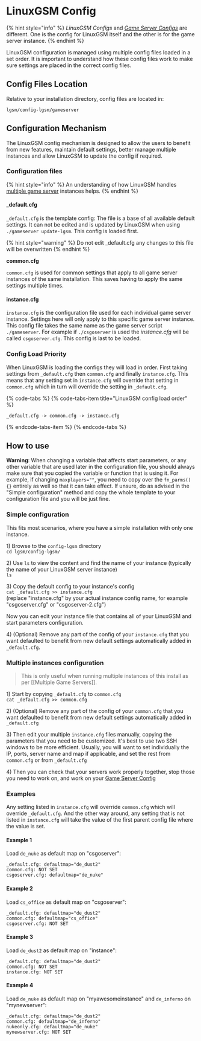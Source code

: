 # LinuxGSM Config

{% hint style="info" %}
_LinuxGSM Configs_ and [_Game Server Configs_](game-server-config.md) are different. One is the config for LinuxGSM itself and the other is for the game server instance.
{% endhint %}

LinuxGSM configuration is managed using multiple config files loaded in a set order. It is important to understand how these config files work to make sure settings are placed in the correct config files.

##  Config Files Location

Relative to your installation directory, config files are located in:

```text
lgsm/config-lgsm/gameserver
```

## Configuration Mechanism

The LinuxGSM config mechanism is designed to allow the users to benefit from new features, maintain default settings, better manage multiple instances and allow LinuxGSM to update the config if required.

### Configuration files

{% hint style="info" %}
An understanding of how LinuxGSM handles [multiple game server](../features/multiple-game-servers.md) instances helps. 
{% endhint %}

#### \_default.cfg

`_default.cfg` is the template config: The file is a base of all available default settings. It can not be edited and is updated by LinuxGSM when using `./gameserver update-lgsm`. This config is loaded first.

{% hint style="warning" %}
Do not edit \_default.cfg any changes to this file will be overwritten
{% endhint %}

**common.cfg**

`common.cfg` is used for common settings that apply to all game server instances of the same installation. This saves having to apply the same settings multiple times. 

#### instance.cfg

`instance.cfg` is the configuration file used for each individual game server instance. Settings here will only apply to this specific game server instance. This config file takes the same name as the game server script `./gameserver`. For example if `./csgoserver` is used the _instance.cfg_ will be called `csgoserver.cfg`. This config is last to be loaded.

### Config Load Priority

When LinuxGSM is loading the configs they will load in order. First taking settings from `_default.cfg` then `common.cfg` and finally `instance.cfg`. This means that any setting set in `instance.cfg` will override that setting in `common.cfg` which in turn will override the setting in `_default.cfg`.

{% code-tabs %}
{% code-tabs-item title="LinuxGSM config load order" %}
```text
_default.cfg -> common.cfg -> instance.cfg
```
{% endcode-tabs-item %}
{% endcode-tabs %}

## How to use

**Warning**: When changing a variable that affects start parameters, or any other variable that are used later in the configuration file, you should always make sure that you copied the variable or function that is using it. For example, if changing `maxplayers=""`, you need to copy over the `fn_parms(){}` entirely as well so that it can take effect. If unsure, do as advised in the "Simple configuration" method and copy the whole template to your configuration file and you will be just fine.

### Simple configuration

This fits most scenarios, where you have a simple installation with only one instance.

1\) Browse to the `config-lgsm` directory  
`cd lgsm/config-lgsm/`

2\) Use `ls` to view the content and find the name of your instance \(typically the name of your LinuxGSM server instance\)  
`ls`

3\) Copy the default config to your instance's config  
`cat _default.cfg >> instance.cfg`  
\(replace "instance.cfg" by your actual instance config name, for example "csgoserver.cfg" or "csgoserver-2.cfg"\)

Now you can edit your instance file that contains all of your LinuxGSM and start parameters configuration.

4\) \(Optional\) Remove any part of the config of your `instance.cfg` that you want defaulted to benefit from new default settings automatically added in `_default.cfg`.

### Multiple instances configuration

> This is only useful when running multiple instances of this install as per \[\[Multiple Game Servers\]\].

1\) Start by copying `_default.cfg` to `common.cfg`  
`cat _default.cfg >> common.cfg`

2\) \(Optional\) Remove any part of the config of your `common.cfg` that you want defaulted to benefit from new default settings automatically added in `_default.cfg`

3\) Then edit your multiple `instance.cfg` files manually, copying the parameters that you need to be customized. It's best to use two SSH windows to be more efficient. Usually, you will want to set individually the IP, ports, server name and map if applicable, and set the rest from `common.cfg` or from `_default.cfg`

4\) Then you can check that your servers work properly together, stop those you need to work on, and work on your [Game Server Config](game-server-config.md)

### Examples

Any setting listed in `instance.cfg` will override `common.cfg` which will override `_default.cfg`. And the other way around, any setting that is not listed in `instance.cfg` will take the value of the first parent config file where the value is set.

#### Example 1

Load `de_nuke` as default map on "csgoserver": 
```text
_default.cfg: defaultmap="de_dust2"
common.cfg: NOT SET
csgoserver.cfg: defaultmap="de_nuke"
```

#### Example 2

Load `cs_office` as default map on "csgoserver":

```text
_default.cfg: defaultmap="de_dust2"
common.cfg: defaultmap="cs_office"
csgoserver.cfg: NOT SET
```

#### Example 3

Load `de_dust2` as default map on "instance":

```text
_default.cfg: defaultmap="de_dust2"
common.cfg: NOT SET
instance.cfg: NOT SET
```

#### Example 4

Load `de_nuke` as default map on "myawesomeinstance" and `de_inferno` on "mynewserver":

```text
_default.cfg: defaultmap="de_dust2"
common.cfg: defaultmap="de_inferno"
nukeonly.cfg: defaultmap="de_nuke"
mynewserver.cfg: NOT SET
```


